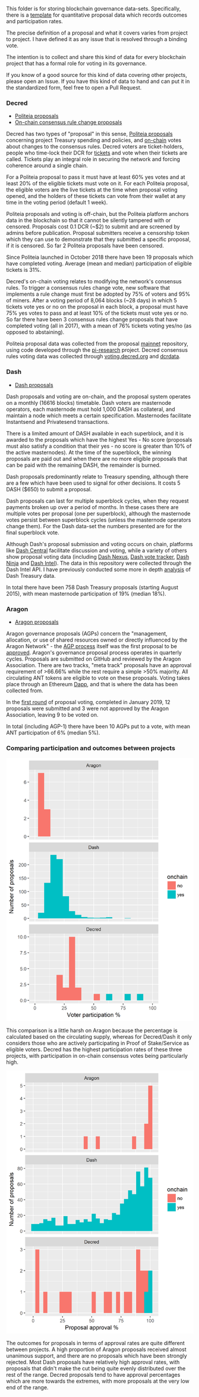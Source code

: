 This folder is for storing blockchain governance data-sets. Specifically, there is a [template](proposal-template.csv) for quantitative proposal data which records outcomes and participation rates.

The precise definition of a proposal and what it covers varies from project to project. I have defined it as any issue that is resolved through a binding vote.

The intention is to collect and share this kind of data for every blockchain project that has a formal role for voting in its governance. 

If you know of a good source for this kind of data covering other projects, please open an Issue. If you have this kind of data to hand and can put it in the standardized form, feel free to open a Pull Request.

### Decred

* [Politeia proposals](decred-proposals.csv) 
* [On-chain consensus rule change proposals](decred-proposals-onchain.csv)

Decred has two types of "proposal" in this sense, [Politeia proposals](decred-proposals.csv) concerning project Treasury spending and policies, and [on-chain](decred-proposals-onchain.csv) votes about changes to the consensus rules. Decred voters are ticket-holders, people who time-lock their DCR for [tickets](https://docs.decred.org/proof-of-stake/overview/) and vote when their tickets are called. Tickets play an integral role in securing the network and forcing coherence around a single chain.

For a Politeia proposal to pass it must have at least 60% yes votes and at least 20% of the eligible tickets must vote on it. For each Politeia proposal, the eligible voters are the live tickets at the time when proposal voting opened, and the holders of these tickets can vote from their wallet at any time in the voting period (default 1 week).

Politeia proposals and voting is off-chain, but the Politeia platform anchors data in the blockchain so that it cannot be silently tampered with or censored. Proposals cost 0.1 DCR (~$2) to submit and are screened by admins before publication. Proposal submitters receive a censorship token which they can use to demonstrate that they submitted a specific proposal, if it is censored. So far 2 Politeia proposals have been censored.

Since Politeia launched in October 2018 there have been 19 proposals which have completed voting. Average (mean and median) participation of eligible tickets is 31%.

Decred's on-chain voting relates to modifying the network's consensus rules. To trigger a consensus rules change vote, new software that implements a rule change must first be adopted by 75% of voters and 95% of miners. After a voting period of 8,064 blocks (~28 days) in which 5 tickets vote yes or no on the proposal in each block, a proposal must have 75% yes votes to pass and at least 10% of the tickets must vote yes or no. So far there have been 3 consensus rules change proposals that have completed voting (all in 2017), with a mean of 76% tickets voting yes/no (as opposed to abstaining).

Politeia proposal data was collected from the proposal [mainnet](https://github.com/decred-proposals/mainnet) repository, using code developed through the [pi-research](https://github.com/RichardRed0x/pi-research) project. Decred consensus rules voting data was collected through [voting.decred.org](https://voting.decred.org/) and [dcrdata](https://explorer.dcrdata.org/agendas).

### Dash

* [Dash proposals](dash-proposals.csv)

Dash proposals and voting are on-chain, and the proposal system operates on a monthly (16616 blocks) timetable. Dash voters are masternode operators, each masternode must hold 1,000 DASH as collateral, and maintain a node which meets a certain specification. Masternodes facilitate Instantsend and Privatesend transactions.  

There is a limited amount of DASH available in each superblock, and it is awarded to the proposals which have the highest Yes - No score (proposals must also satisfy a condition that their yes - no score is greater than 10% of the active masternodes). At the time of the superblock, the winning proposals are paid out and when there are no more eligible proposals that can be paid with the remaining DASH, the remainder is burned. 

Dash proposals predominantly relate to Treasury spending, although there are a few which have been used to signal for other decisions. It costs 5 DASH ($650) to submit a proposal. 

Dash proposals can last for multiple superblock cycles, when they request payments broken up over a period of months. In these cases there are multiple votes per proposal (one per superblock), although the masternode votes persist between superblock cycles (unless the masternode operators change them). For the Dash data-set the numbers presented are for the final superblock vote.

Although Dash's proposal submission and voting occurs on chain, platforms like [Dash Central](https://www.dashcentral.org/) facilitate discussion and voting, while a variety of others show proposal voting data (including [Dash Nexus](https://app.dashnexus.org/proposals/leaderboard), [Dash vote tracker](http://dashvotetracker.com/), [Dash Ninja](https://www.dashninja.pl/) and [Dash Intel](https://dashintel.org/)). The data in this repository were collected through the Dash Intel API. I have previously conducted some more in depth [analysis](https://medium.com/@richardred/observations-of-the-dash-treasury-dao-c94231b2b5c4) of Dash Treasury data.

In total there have been 758 Dash Treasury proposals (starting August 2015), with mean masternode participation of 19% (median 18%).

### Aragon

* [Aragon proposals](Aragon-proposals.csv)

Aragon governance proposals (AGPs) concern the "management, allocation, or use of shared resources owned or directly influenced by the Aragon Network" - the [AGP process](https://github.com/aragon/AGPs/blob/master/AGPs/AGP-1.md) itself was the first proposal to be [approved](https://blog.aragon.org/final-results-from-the-agp-1-vote/). Aragon's governance proposal process operates in quarterly cycles. Proposals are submitted on GitHub and reviewed by the Aragon Association. There are two tracks, "meta track" proposals have an approval requirement of >66.66% while the rest require a simple >50% majority. All circulating ANT tokens are eligible to vote on these proposals. Voting takes place through an Ethereum [Dapp](https://mainnet.aragon.org/#/governance.aragonproject.eth/0x277bfcf7c2e162cb1ac3e9ae228a3132a75f83d4), and that is where the data has been collected from. 

In the [first round](https://blog.aragon.org/final-results-from-aragon-network-vote-1/) of proposal voting, completed in January 2019, 12 proposals were submitted and 3 were not approved by the Aragon Association, leaving 9 to be voted on.

In total (including AGP-1) there have been 10 AGPs put to a vote, with mean ANT participation of 6% (median 5%).

### Comparing participation and outcomes between projects

![Voter participation by project (histogram)](img/voter_participation.png "Voter participation by project (histogram)")

This comparison is a little harsh on Aragon because the percentage is calculated based on the circulating supply, whereas for Decred/Dash it only considers those who are actively participating in Proof of Stake/Service as eligible voters. Decred has the highest participation rates of these three projects, with participation in on-chain consensus votes being particularly high.

![Approval % for proposals](img/proposals-approval.png "Approval % for proposals")

The outcomes for proposals in terms of approval rates are quite different between projects. A high proportion of Aragon proposals received almost unanimous support, and there are no proposals which have been strongly rejected. Most Dash proposals have relatively high approval rates, with proposals that didn't make the cut being quite evenly distributed over the rest of the range. Decred proposals tend to have approval percentages which are more towards the extremes, with more proposals at the very low end of the range.